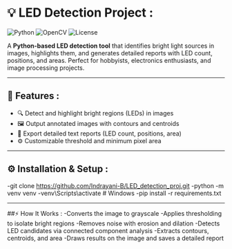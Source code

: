 # 💡 LED Detection Project :

![Python](https://img.shields.io/badge/Python-3.11-blue)
![OpenCV](https://img.shields.io/badge/OpenCV-4.x-orange)
![License](https://img.shields.io/badge/License-MIT-green)

A **Python-based LED detection tool** that identifies bright light sources in images, highlights them, and generates detailed reports with LED count, positions, and areas. Perfect for hobbyists, electronics enthusiasts, and image processing projects.  

---

## 🚀 Features :
- 🔍 Detect and highlight bright regions (LEDs) in images  
- 🖼 Output annotated images with contours and centroids  
- 📝 Export detailed text reports (LED count, positions, area)  
- ⚙️ Customizable threshold and minimum pixel area  

---

## ⚙️ Installation & Setup :
-git clone https://github.com/Indrayani-B/LED_detection_proj.git
-python -m venv venv
-venv\Scripts\activate   # Windows
-pip install -r requirements.txt

---

##⚡ How It Works :
-Converts the image to grayscale
-Applies thresholding to isolate bright regions
-Removes noise with erosion and dilation
-Detects LED candidates via connected component analysis
-Extracts contours, centroids, and area
-Draws results on the image and saves a detailed report
